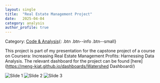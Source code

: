 ```yaml
---
layout: single
title:  "Real Estate Management Project"
date:   2025-04-04
category: analysis
author_profile: true
---
```

Category: [Code & Analysis](https://meng-kiat.github.io/analysis/){: .btn .btn--info .btn--small}

This project is part of my presentation for the capstone project of a course on Coursera: Increasing Real Estate Management Profits: Harnessing Data Analysis. The relevant dashboard for the project can be found [here](https://meng-kiat.github.io/dashboards/Watershed Dashboard/)

![Slide 1](/assets/images/proposal/Slide3.png)
![Slide 2](/assets/images/proposal/Slide4.png)
![Slide 3](/assets/images/proposal/Slide5.png)